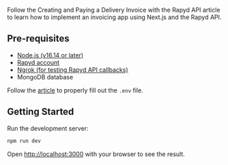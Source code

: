 Follow the Creating and Paying a Delivery Invoice with the Rapyd API article to learn how to implement an invoicing app using Next.js and the Rapyd API.

## Pre-requisites

- [Node.js (v16.14 or later)](https://nodejs.org/en/download/)
- [Rapyd account](https://dashboard.rapyd.net/signup)
- [Ngrok (for testing Rapyd API callbacks)](https://ngrok.com/download)
- MongoDB database

Follow the [article](https://community.rapyd.net/t/creating-and-paying-a-delivery-invoice-with-the-rapyd-api/59425) to properly fill out the `.env` file.

## Getting Started

Run the development server:

```bash
npm run dev
```

Open [http://localhost:3000](http://localhost:3000) with your browser to see the result.
